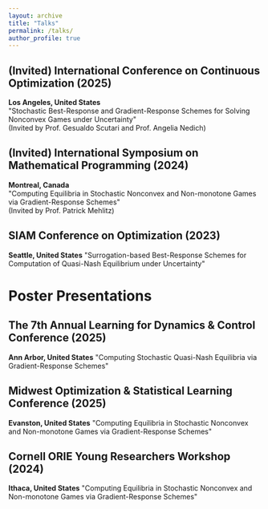 ```yaml
---
layout: archive
title: "Talks"
permalink: /talks/
author_profile: true
---
```


## (Invited) International Conference on Continuous Optimization (2025)
**Los Angeles, United States**  
"Stochastic Best-Response and Gradient-Response Schemes for Solving Nonconvex Games under Uncertainty"  
(Invited by Prof. Gesualdo Scutari and Prof. Angelia Nedich)

## (Invited) International Symposium on Mathematical Programming (2024)
**Montreal, Canada**  
"Computing Equilibria in Stochastic Nonconvex and Non-monotone Games via Gradient-Response Schemes"  
(Invited by Prof. Patrick Mehlitz)

## SIAM Conference on Optimization (2023)
**Seattle, United States**
"Surrogation-based Best-Response Schemes for Computation of Quasi-Nash Equilibrium under Uncertainty"


Poster Presentations
======

## The 7th Annual Learning for Dynamics & Control Conference (2025)
**Ann Arbor, United States**
"Computing Stochastic Quasi-Nash Equilibria via Gradient-Response Schemes"

## Midwest Optimization & Statistical Learning Conference (2025)
**Evanston, United States**
"Computing Equilibria in Stochastic Nonconvex and Non-monotone Games via Gradient-Response Schemes"

## Cornell ORIE Young Researchers Workshop (2024)
**Ithaca, United States**
"Computing Equilibria in Stochastic Nonconvex and Non-monotone Games via Gradient-Response Schemes"
